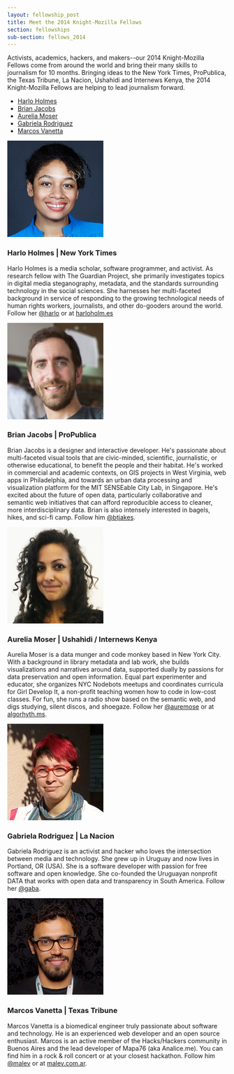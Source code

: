 ```yaml
---
layout: fellowship_post
title: Meet the 2014 Knight-Mozilla Fellows
section: fellowships
sub-section: fellows_2014
---
```

<p class="bodybig">Activists, academics, hackers, and makers--our 2014 Knight-Mozilla Fellows come from around the world and bring their many skills to journalism for 10 months. Bringing ideas to the New York Times, ProPublica, the Texas Tribune, La Nacion, Ushahidi and Internews Kenya, the 2014 Knight-Mozilla Fellows are helping to lead journalism forward.</p>
<ul class="fellowslist">
<li><a href="#harlo">Harlo Holmes </a>
<li><a href="#brian">Brian Jacobs </a>
<li><a href="#aurelia">Aurelia Moser </a>
<li><a href="#gabriela">Gabriela Rodriguez </a>
<li><a href="#marcos">Marcos Vanetta </a>
</ul>

<p><img src="/media/img/fellows/2014-fellows/harlo-220.png" class="meet meet14" alt="">
<h3 id="harlo">Harlo Holmes | New York Times</h3>

<p>Harlo Holmes is a media scholar, software programmer, and activist. As research fellow with The Guardian Project, she primarily investigates topics in digital media steganography, metadata, and the standards surrounding technology in the social sciences. She harnesses her multi-faceted background in service of responding to the growing technological needs of human rights workers, journalists, and other do-gooders around the world. Follow her <a href="http://www.twitter.com/harlo">@harlo</a> or at <a href="http://harloholm.es">harloholm.es</a></p>

<p><img src="/media/img/fellows/2014-fellows/brian-220.png" class="meet meet14" alt="">
<h3 id="brian">Brian Jacobs | ProPublica</h3>

<p>Brian Jacobs is a designer and interactive developer. He's passionate about multi-faceted visual tools that are civic-minded, scientific, journalistic, or otherwise educational, to benefit the people and their habitat. He's worked in commercial and academic contexts, on GIS projects in West Virginia, web apps in Philadelphia, and towards an urban data processing and visualization platform for the MIT SENSEable City Lab, in Singapore. He's excited about the future of open data, particularly collaborative and semantic web initiatives that can afford reproducible access to cleaner, more interdisciplinary data. Brian is also intensely interested in bagels, hikes, and sci-fi camp. Follow him <a href="http://www.twitter.com/btjakes">@btjakes</a>.</p>

<p><img src="/media/img/fellows/2014-fellows/aurelia-220.png" class="meet meet14" alt="">
<h3 id="aurelia">Aurelia Moser | Ushahidi / Internews Kenya</h3>

<p>Aurelia Moser is a data munger and code monkey based in New York City. With a background in library metadata and lab work, she builds visualizations and narratives around data, supported dually by passions for data preservation and open information. Equal part experimenter and educator, she organizes NYC Nodebots meetups and coordinates curricula for Girl Develop It, a non-profit teaching women how to code in low-cost classes. For fun, she runs a radio show based on the semantic web, and digs studying, silent discos, and shoegaze. Follow her <a href="http://www.twitter.com/auremoser">@auremose</a> or at <a href="http://www.algorhyth.ms">algorhyth.ms</a>.

<p><img src="/media/img/fellows/2014-fellows/gabriela-220.png" class="meet meet14" alt="">
<h3 id="gabriela">Gabriela Rodriguez | La Nacion</h3>

<p>Gabriela Rodriguez is an activist and hacker who loves the intersection between media and technology. She grew up in Uruguay and now lives in Portland, OR (USA). She is a software developer with passion for free software and open knowledge. She co-founded the Uruguayan nonprofit DATA that works with open data and transparency in South America. Follow her <a href="http://www.twitter.com/gaba">@gaba</a>.

<p><img src="/media/img/fellows/2014-fellows/marcos-220.png" class="meet meet14" alt="">
<h3 id="marcos">Marcos Vanetta | Texas Tribune</h3>

<p>Marcos Vanetta is a biomedical engineer truly passionate about software and technology. He is an experienced web developer and an open source enthusiast. Marcos is an active member of the Hacks/Hackers community in Buenos Aires and the lead developer of Mapa76 (aka Analice.me). You can find him in a rock & roll concert or at your closest hackathon. Follow him <a href="http://www.twitter.com/malev">@malev</a> or at <a href="http://malev.com.ar">malev.com.ar</a>.


